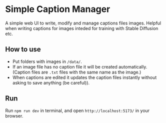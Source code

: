 # Simple Caption Manager
A simple web UI to write, modify and manage captions files images. Helpful when writing captions for images inteded for training with Stable Diffusion etc.


## How to use
* Put folders with images in `/data/`. 
* If an image file has no caption file it will be created automatically. (Caption files are `.txt` files with the same name as the image.) 
* When captions are edited it updates the caption files instantly without asking to save anything (be careful)).


## Run
Run `npm run dev` in terminal, and open `http://localhost:5173/` in your browser.